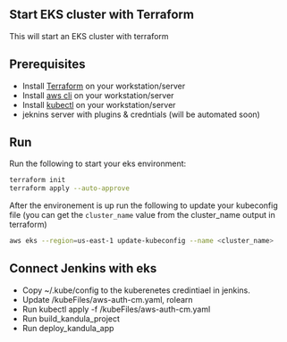 ## Start EKS cluster with Terraform
This will start an EKS cluster with terraform

## Prerequisites
- Install [Terraform](https://learn.hashicorp.com/tutorials/terraform/install-cli) on your workstation/server
- Install [aws cli](https://docs.aws.amazon.com/cli/latest/userguide/install-cliv2.html) on your workstation/server
- Install [kubectl](https://kubernetes.io/docs/tasks/tools/install-kubectl/) on your workstation/server
- jeknins server with plugins & credntials (will be automated soon)

## Run
Run the following to start your eks environment:
```bash
terraform init
terraform apply --auto-approve
```

After the environement is up run the following to update your kubeconfig file (you can get the `cluster_name` value from the cluster_name output in terraform)
```bash
aws eks --region=us-east-1 update-kubeconfig --name <cluster_name>
```

## Connect Jenkins with eks
- Copy ~/.kube/config to the kuberenetes credintiael in jenkins. 
- Update /kubeFiles/aws-auth-cm.yaml, rolearn
- Run kubectl apply -f /kubeFiles/aws-auth-cm.yaml 
- Run build_kandula_project
- Run deploy_kandula_app